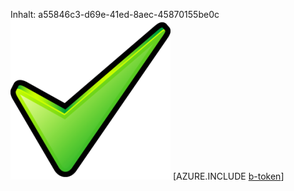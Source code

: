 Inhalt: a55846c3-d69e-41ed-8aec-45870155be0c![Bild](c970bbab-3f81-4cb5-ad33-fccc800f5c2c.png)
[AZURE.INCLUDE [b-token](fd423c5b-ca95-4093-8d82-e730d59ad594.md)]
